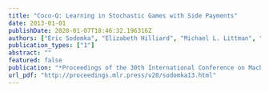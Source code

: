 ```yaml
---
title: "Coco-Q: Learning in Stochastic Games with Side Payments"
date: 2013-01-01
publishDate: 2020-01-07T18:46:32.196316Z
authors: ["Eric Sodomka", "Elizabeth Hilliard", "Michael L. Littman", "Amy Greenwald"]
publication_types: ["1"]
abstract: ""
featured: false
publication: "*Proceedings of the 30th International Conference on Machine Learning, ICML 2013, Atlanta, GA, USA, 16-21 June 2013*"
url_pdf: "http://proceedings.mlr.press/v28/sodomka13.html"
---
```


